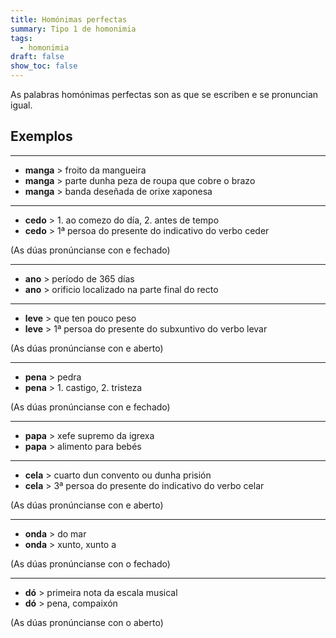 ```yaml
---
title: Homónimas perfectas
summary: Tipo 1 de homonimia
tags:
  - homonimia
draft: false
show_toc: false
---
```

As palabras homónimas perfectas son as que se escriben e se pronuncian igual. 

## Exemplos

- - -

* **manga** > froito da mangueira
* **manga** > parte dunha peza de roupa que cobre o brazo
* **manga** > banda deseñada de orixe xaponesa

- - -

* **cedo** > 1. ao comezo do día, 2. antes de tempo
* **cedo** > 1ª persoa do presente do indicativo do verbo ceder

(As dúas pronúncianse con e fechado)

- - -

* **ano** > período de 365 días
* **ano** > orificio localizado na parte final do recto

- - -

* **leve** > que ten pouco peso
* **leve** > 1ª persoa do presente do subxuntivo do verbo levar

(As dúas pronúncianse con e aberto)

- - -

* **pena** > pedra
* **pena** > 1. castigo, 2. tristeza

(As dúas pronúncianse con e fechado)

- - -

* **papa** > xefe supremo da igrexa
* **papa** > alimento para bebés

- - -

* **cela** > cuarto dun convento ou dunha prisión
* **cela** > 3ª persoa do presente do indicativo do verbo celar

(As dúas pronúncianse con e aberto)

- - -

* **onda** > do mar
* **onda** > xunto, xunto a

(As dúas pronúncianse con o fechado)

- - -

* **dó** > primeira nota da escala musical
* **dó** > pena, compaixón

(As dúas pronúncianse con o aberto)